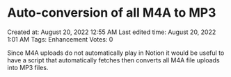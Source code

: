 # Auto-conversion of all M4A to MP3

Created at: August 20, 2022 12:55 AM
Last edited time: August 20, 2022 1:01 AM
Tags: Enhancement
Votes: 0

Since M4A uploads do not automatically play in Notion it would be useful to have a script that automatically fetches then converts all M4A file uploads into MP3 files.